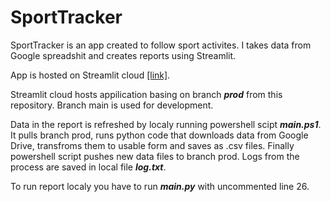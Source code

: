 # SportTracker

SportTracker is an app created to follow sport activites. I takes data from Google spreadshit and creates reports using Streamlit.

App is hosted on Streamlit cloud [\[link\]](https://sporttracker-qnxrkg9i2dtjunkujr4mwk.streamlit.app/).

Streamlit cloud hosts appilication basing on branch ***prod*** from this repository. Branch main is used for development. 

Data in the report is refreshed by localy running powershell scipt ***main.ps1***. It pulls branch prod, runs python code that downloads data from Google Drive, transfroms them to usable form and saves as .csv files. Finally powershell script pushes new data files to branch prod. Logs from the process are saved in local file ***log.txt***.

To run report localy you have to run ***main.py*** with uncommented line 26.
